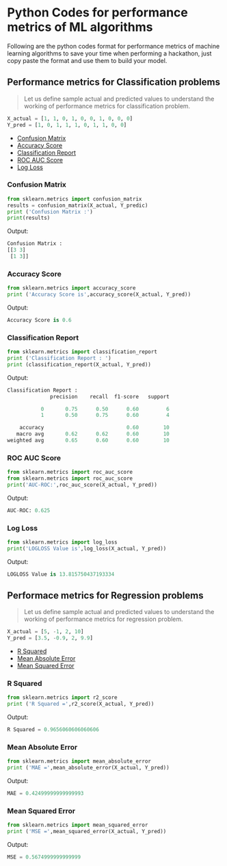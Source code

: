 # Python Codes for performance metrics of ML algorithms

Following are the python codes format for performance metrics of machine learning algorithms to save your time when performing a hackathon, just copy paste the format and use them to build your model. 



## Performance metrics for Classification problems

> Let us define sample actual and predicted values to understand the working of performance metrics for classification problem.
```python 
X_actual = [1, 1, 0, 1, 0, 0, 1, 0, 0, 0]
Y_pred = [1, 0, 1, 1, 1, 0, 1, 1, 0, 0]
```  

- [Confusion Matrix](#confusion-matrix) 
- [Accuracy Score](#accuracy-score)
- [Classification Report](#classification-report)
- [ROC AUC Score](#roc-auc-score)
- [Log Loss](#log-loss)

### Confusion Matrix
```python
from sklearn.metrics import confusion_matrix
results = confusion_matrix(X_actual, Y_predic)
print ('Confusion Matrix :')
print(results)
```
Output:
```python
Confusion Matrix :
[[3 3]
 [1 3]]
```

### Accuracy Score
```python
from sklearn.metrics import accuracy_score
print ('Accuracy Score is',accuracy_score(X_actual, Y_pred))
```
Output:
```python
Accuracy Score is 0.6
```

### Classification Report
```python
from sklearn.metrics import classification_report
print ('Classification Report : ')
print (classification_report(X_actual, Y_pred))
```
Output:
```python
Classification Report : 
              precision    recall  f1-score   support

           0       0.75      0.50      0.60         6
           1       0.50      0.75      0.60         4

    accuracy                           0.60        10
   macro avg       0.62      0.62      0.60        10
weighted avg       0.65      0.60      0.60        10
```

### ROC AUC Score
```python
from sklearn.metrics import roc_auc_score
from sklearn.metrics import roc_auc_score
print('AUC-ROC:',roc_auc_score(X_actual, Y_pred))
```
Output:
```python
AUC-ROC: 0.625
```

### Log Loss
```python
from sklearn.metrics import log_loss
print('LOGLOSS Value is',log_loss(X_actual, Y_pred))
```
Output:
```python
LOGLOSS Value is 13.815750437193334
```

## Performace metrics for Regression problems

> Let us define sample actual and predicted values to understand the working of performance metrics for regression problem. 
```python
X_actual = [5, -1, 2, 10]
Y_pred = [3.5, -0.9, 2, 9.9]
```

- [R Squared](#r-squared)
- [Mean Absolute Error](#mean-absolute-error)
- [Mean Squared Error](#mean-squared-error)


### R Squared
```python
from sklearn.metrics import r2_score
print ('R Squared =',r2_score(X_actual, Y_pred))
```
Output:
```python
R Squared = 0.9656060606060606
```

### Mean Absolute Error

```python
from sklearn.metrics import mean_absolute_error
print ('MAE =',mean_absolute_error(X_actual, Y_pred))
```
Output:
```python
MAE = 0.42499999999999993
```

### Mean Squared Error

```python
from sklearn.metrics import mean_squared_error
print ('MSE =',mean_squared_error(X_actual, Y_pred))
```
Output:
```python
MSE = 0.5674999999999999
```
